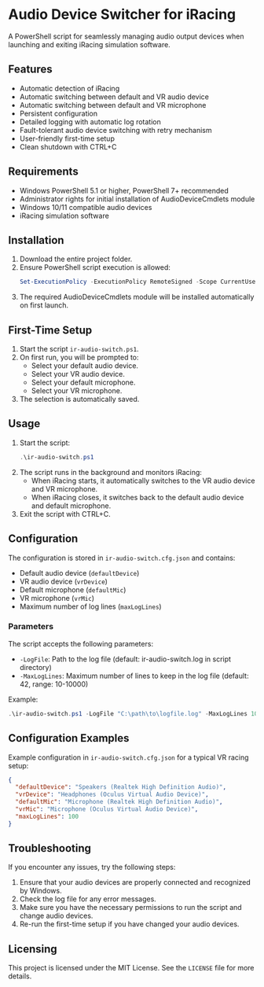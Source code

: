 # Audio Device Switcher for iRacing

A PowerShell script for seamlessly managing audio output devices when launching and exiting iRacing simulation software.

## Features

- Automatic detection of iRacing
- Automatic switching between default and VR audio device
- Automatic switching between default and VR microphone
- Persistent configuration
- Detailed logging with automatic log rotation
- Fault-tolerant audio device switching with retry mechanism
- User-friendly first-time setup
- Clean shutdown with CTRL+C

## Requirements

- Windows PowerShell 5.1 or higher, PowerShell 7+ recommended
- Administrator rights for initial installation of AudioDeviceCmdlets module
- Windows 10/11 compatible audio devices
- iRacing simulation software

## Installation

1. Download the entire project folder.
2. Ensure PowerShell script execution is allowed:
   ```powershell
   Set-ExecutionPolicy -ExecutionPolicy RemoteSigned -Scope CurrentUser
   ```
3. The required AudioDeviceCmdlets module will be installed automatically on first launch.

## First-Time Setup

1. Start the script `ir-audio-switch.ps1`.
2. On first run, you will be prompted to:
   - Select your default audio device.
   - Select your VR audio device.
   - Select your default microphone.
   - Select your VR microphone.
3. The selection is automatically saved.

## Usage

1. Start the script:
   ```powershell
   .\ir-audio-switch.ps1
   ```
2. The script runs in the background and monitors iRacing:
   - When iRacing starts, it automatically switches to the VR audio device and VR microphone.
   - When iRacing closes, it switches back to the default audio device and default microphone.
3. Exit the script with CTRL+C.

## Configuration

The configuration is stored in `ir-audio-switch.cfg.json` and contains:
- Default audio device (`defaultDevice`)
- VR audio device (`vrDevice`)
- Default microphone (`defaultMic`)
- VR microphone (`vrMic`)
- Maximum number of log lines (`maxLogLines`)

### Parameters

The script accepts the following parameters:
- `-LogFile`: Path to the log file (default: ir-audio-switch.log in script directory)
- `-MaxLogLines`: Maximum number of lines to keep in the log file (default: 42, range: 10-10000)

Example:

```powershell
.\ir-audio-switch.ps1 -LogFile "C:\path\to\logfile.log" -MaxLogLines 100
```

## Configuration Examples

Example configuration in `ir-audio-switch.cfg.json` for a typical VR racing setup:

```json
{
  "defaultDevice": "Speakers (Realtek High Definition Audio)",
  "vrDevice": "Headphones (Oculus Virtual Audio Device)",
  "defaultMic": "Microphone (Realtek High Definition Audio)",
  "vrMic": "Microphone (Oculus Virtual Audio Device)",
  "maxLogLines": 100
}
```

## Troubleshooting

If you encounter any issues, try the following steps:

1. Ensure that your audio devices are properly connected and recognized by Windows.
2. Check the log file for any error messages.
3. Make sure you have the necessary permissions to run the script and change audio devices.
4. Re-run the first-time setup if you have changed your audio devices.

## Licensing

This project is licensed under the MIT License. See the `LICENSE` file for more details.